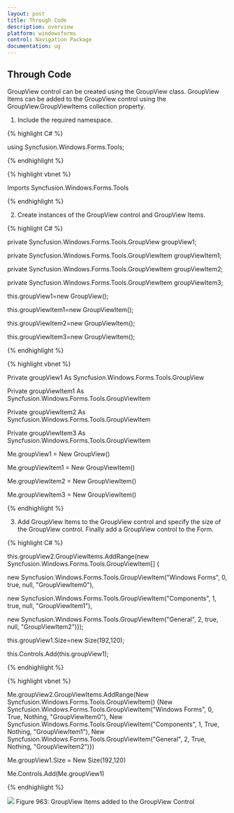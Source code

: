```yaml
---
layout: post
title: Through Code
description: overview
platform: windowsforms
control: Navigation Package
documentation: ug
--- 
```


## Through Code

GroupView control can be created using the GroupView class. GroupView Items can be added to the GroupView control using the GroupView.GroupViewItems collection property. 

1. Include the required namespace.

{% highlight C# %}  

using Syncfusion.Windows.Forms.Tools;

{% endhighlight %}



{% highlight vbnet %} 

Imports Syncfusion.Windows.Forms.Tools

{% endhighlight %}

2. Create instances of the GroupView control and GroupView Items.

{% highlight C# %}  

private Syncfusion.Windows.Forms.Tools.GroupView groupView1;

private Syncfusion.Windows.Forms.Tools.GroupViewItem groupViewItem1;

private Syncfusion.Windows.Forms.Tools.GroupViewItem groupViewItem2;

private Syncfusion.Windows.Forms.Tools.GroupViewItem groupViewItem3;

this.groupView1=new GroupView();

this.groupViewItem1=new GroupViewItem();

this.groupViewItem2=new GroupViewItem();

this.groupViewItem3=new GroupViewItem();

{% endhighlight %}


{% highlight vbnet %} 

Private groupView1 As Syncfusion.Windows.Forms.Tools.GroupView

Private groupViewItem1 As Syncfusion.Windows.Forms.Tools.GroupViewItem

Private groupViewItem2 As Syncfusion.Windows.Forms.Tools.GroupViewItem

Private groupViewItem3 As Syncfusion.Windows.Forms.Tools.GroupViewItem


Me.groupView1 = New GroupView()

Me.groupViewItem1 = New GroupViewItem()

Me.groupViewItem2 = New GroupViewItem()

Me.groupViewItem3 = New GroupViewItem()

{% endhighlight %}

3. Add GroupView Items to the GroupView control and specify the size of the GroupView control. Finally add a GroupView control to the Form.

{% highlight C# %}  


this.groupView2.GroupViewItems.AddRange(new Syncfusion.Windows.Forms.Tools.GroupViewItem[] {

new Syncfusion.Windows.Forms.Tools.GroupViewItem("Windows Forms", 0, true, null, "GroupViewItem0"),

new Syncfusion.Windows.Forms.Tools.GroupViewItem("Components", 1, true, null, "GroupViewItem1"),

new Syncfusion.Windows.Forms.Tools.GroupViewItem("General", 2, true, null, "GroupViewItem2")});

this.groupView1.Size=new Size(192,120);

this.Controls.Add(this.groupView1);

{% endhighlight %}



{% highlight vbnet %} 

Me.groupView2.GroupViewItems.AddRange(New Syncfusion.Windows.Forms.Tools.GroupViewItem() {New Syncfusion.Windows.Forms.Tools.GroupViewItem("Windows Forms", 0, True, Nothing, "GroupViewItem0"), New Syncfusion.Windows.Forms.Tools.GroupViewItem("Components", 1, True, Nothing, "GroupViewItem1"), New Syncfusion.Windows.Forms.Tools.GroupViewItem("General", 2, True, Nothing, "GroupViewItem2")})

Me.groupView1.Size = New Size(192,120)

Me.Controls.Add(Me.groupView1)

{% endhighlight %}

 ![](Overview_images/Overview_img55.jpeg) 
Figure 963: GroupView Items added to the GroupView Control